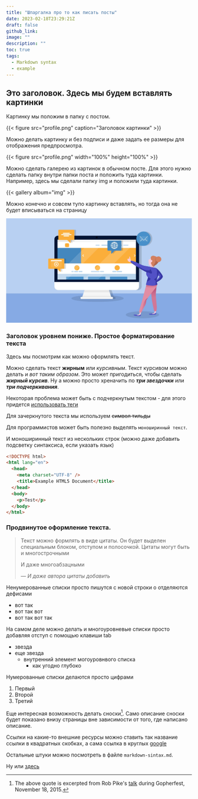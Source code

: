 ```yaml
---
title: "Шпаргалка про то как писать посты"
date: 2023-02-18T23:29:21Z
draft: false
github_link:
image: ""
description: ""
toc: true
tags:
  - Markdown syntax
  - example
---
```


## Это заголовок. Здесь мы будем вставлять картинки

Картинку мы положим в папку с постом.

{{< figure src="profile.png" caption="Заголовок картинки" >}}

Можно делать картинку и без подписи и даже задать ее размеры для отображения предпросмотра.

{{< figure src="profile.png" width="100%" height="100%" >}}

Можно сделать галерею из картинок в обычном посте. Для этого нужно сделать папку внутри папки поста и положить туда картинки. Например, здесь мы сделали папку img и положили туда картинки.

{{< gallery album="img" >}}

Можно конечно и совсем тупо картинку вставлять, но тогда она не будет вписываться на страницу

![profile](profile2.jpg)

### Заголовок уровнем пониже. Простое форматирование текста

Здесь мы посмотрим как можно оформлять текст.

Можно сделать текст **жирным** или *курсивным*. Текст курсивом можно делать и _вот таким образом_. Это может пригодиться, чтобы сделать _**жирный курсив**_. Ну а можно просто хреначить по ***три звездочки*** или ___три подчеркивания___.

Некоторая проблема может быть с подчеркнутым текстом - для этого придется <ins>использовать теги</ins>

Для зачеркнутого текста мы используем ~~символ тильды~~

Для программистов может быть полезно выделять `моноширинный текст`.

И моноширинный текст из нескольких строк (можно даже добавить подсветку синтаксиса, если указать язык)

```html
<!DOCTYPE html>
<html lang="en">
  <head>
    <meta charset="UTF-8" />
    <title>Example HTML5 Document</title>
  </head>
  <body>
    <p>Test</p>
  </body>
</html>
```

### Продвинутое оформление текста.

> Текст можно формлять в виде цитаты. Он будет выделен специальным блоком, отступом и полосочкой.
> Цитаты могут быть и многострочными
>
> И даже многоабзацными
>
> — <cite>И даже автора цитаты добавить</cite>

Ненумерованные списки просто пишутся с новой строки о отделяются дефисами
- вот так
- вот так вот
- вот так вот так

На самом деле можно делать и многоуровневые списки просто добавляя отступ с помощью клавиши tab
- звезда
- еще звезда
    - внутренний элемент могоуровнвого списка
      - как угодно глубоко


Нумерованные списки делаются просто цифрами

1. Первый
2. Второй
3. Третий

Еще интересная возможность делать сноски[^1]. Само описание сноски будет показано внизу страницы вне зависимости от того, где написано описание.

[^1]: The above quote is excerpted from Rob Pike's [talk](https://www.youtube.com/watch?v=PAAkCSZUG1c) during Gopherfest, November 18, 2015.

Ссылки на какие-то внешние ресурсы можно ставить так название ссылки в квадратных скобках, а сама ссылка в круглых [google](https://www.google.com/)

Остальные штуки можно посмотреть в файле `markdown-sintax.md`.

Ну или [здесь](https://dillinger.io/)